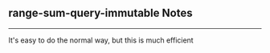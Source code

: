 <h2>range-sum-query-immutable Notes</h2><hr>It's easy to do the normal way, but this is much efficient